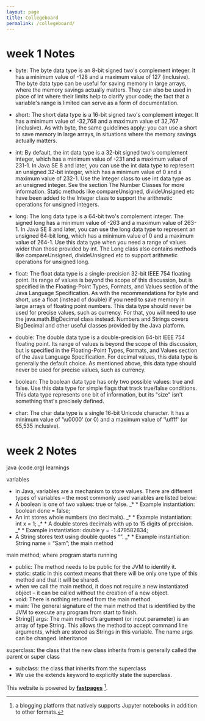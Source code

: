 ```yaml
---
layout: page
title: Collegeboard
permalink: /collegeboard/
---
```


# week 1 Notes
- byte: The byte data type is an 8-bit signed two's complement integer. It has a minimum value of -128 and a maximum value of 127 (inclusive). The byte data type can be useful for saving memory in large arrays, where the memory savings actually matters. They can also be used in place of int where their limits help to clarify your code; the fact that a variable's range is limited can serve as a form of documentation.

- short: The short data type is a 16-bit signed two's complement integer. It has a minimum value of -32,768 and a maximum value of 32,767 (inclusive). As with byte, the same guidelines apply: you can use a short to save memory in large arrays, in situations where the memory savings actually matters.

- int: By default, the int data type is a 32-bit signed two's complement integer, which has a minimum value of -231 and a maximum value of 231-1. In Java SE 8 and later, you can use the int data type to represent an unsigned 32-bit integer, which has a minimum value of 0 and a maximum value of 232-1. Use the Integer class to use int data type as an unsigned integer. See the section The Number Classes for more information. Static methods like compareUnsigned, divideUnsigned etc have been added to the Integer class to support the arithmetic operations for unsigned integers.

- long: The long data type is a 64-bit two's complement integer. The signed long has a minimum value of -263 and a maximum value of 263-1. In Java SE 8 and later, you can use the long data type to represent an unsigned 64-bit long, which has a minimum value of 0 and a maximum value of 264-1. Use this data type when you need a range of values wider than those provided by int. The Long class also contains methods like compareUnsigned, divideUnsigned etc to support arithmetic operations for unsigned long.

- float: The float data type is a single-precision 32-bit IEEE 754 floating point. Its range of values is beyond the scope of this discussion, but is specified in the Floating-Point Types, Formats, and Values section of the Java Language Specification. As with the recommendations for byte and short, use a float (instead of double) if you need to save memory in large arrays of floating point numbers. This data type should never be used for precise values, such as currency. For that, you will need to use the java.math.BigDecimal class instead. Numbers and Strings covers BigDecimal and other useful classes provided by the Java platform.

- double: The double data type is a double-precision 64-bit IEEE 754 floating point. Its range of values is beyond the scope of this discussion, but is specified in the Floating-Point Types, Formats, and Values section of the Java Language Specification. For decimal values, this data type is generally the default choice. As mentioned above, this data type should never be used for precise values, such as currency.

- boolean: The boolean data type has only two possible values: true and false. Use this data type for simple flags that track true/false conditions. This data type represents one bit of information, but its "size" isn't something that's precisely defined.

- char: The char data type is a single 16-bit Unicode character. It has a minimum value of '\u0000' (or 0) and a maximum value of '\uffff' (or 65,535 inclusive).

# week 2 Notes

java (code.org) learnings

variables
- in Java, variables are a mechanism to store values. There are different types of variables – the most commonly used variables are listed below:
- A boolean is one of two values: true or false. _* * Example instantiation: boolean done = false;
- An int stores whole numbers (no decimals). _* * Example instantiation: int x = 1; _* * A double stores decimals with up to 15 digits of precision. _* * Example instantiation: double y = -1.479582834;
- A String stores text using double quotes “”. _* * Example instantiation: String name = “Sam”;
the main method

main method; where program starts running
- public: The method needs to be public for the JVM to identify it.
- static: static in this context means that there will be only one type of this method and that it will be shared.
- when we call the main method, it does not require a new instantiated object – it can be called without the creation of a new object.
- void: There is nothing returned from the main method.
- main: The general signature of the main method that is identified by the JVM to execute any program from start to finish.
- String[] args: The main method’s argument (or input parameter) is an array of type String. This allows the method to accept command line arguments, which are stored as Strings in this variable. The name args can be changed.
inheritance

superclass: the class that the new class inherits from is generally called the parent or super class
- subclass: the class that inherits from the superclass
- We use the extends keyword to explicitly state the superclass.

This website is powered by **[fastpages](https://github.com/fastai/fastpages)** [^1].



[^1]:a blogging platform that natively supports Jupyter notebooks in addition to other formats.
